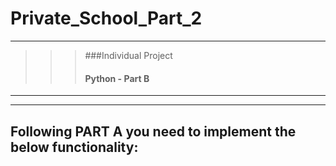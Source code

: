 # Private_School_Part_2
---
>>> ###Individual Project <br>
>>> #### Python - Part B
---
---
## Following PART A you need to implement the below functionality:
